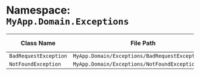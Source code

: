 # Namespace: `MyApp.Domain.Exceptions`

| Class Name | File Path | Inherits From |
|------------|-----------|---------------|
| `BadRequestException` | `MyApp.Domain/Exceptions/BadRequestException.cs` | `Exception` |
| `NotFoundException` | `MyApp.Domain/Exceptions/NotFoundException.cs` | `Exception` |

